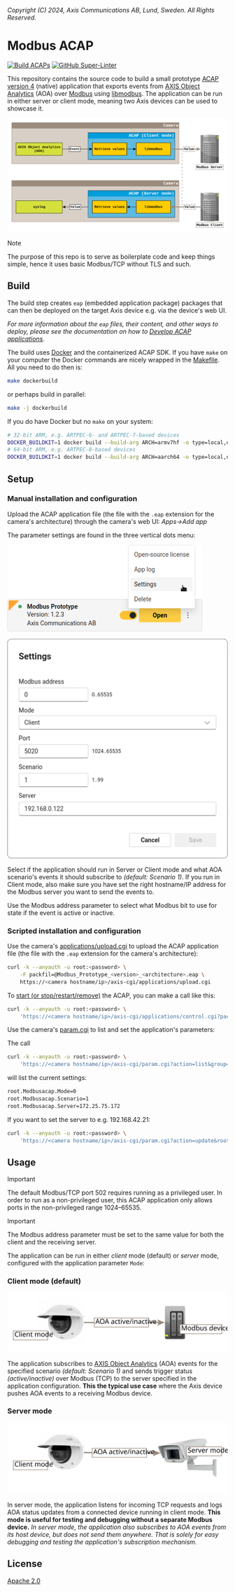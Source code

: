 *Copyright (C) 2024, Axis Communications AB, Lund, Sweden. All Rights Reserved.*

# Modbus ACAP

[![Build ACAPs](https://github.com/AxisCommunications/modbus-acap/actions/workflows/build.yml/badge.svg)](https://github.com/AxisCommunications/modbus-acap/actions/workflows/build.yml)
[![GitHub Super-Linter](https://github.com/AxisCommunications/modbus-acap/actions/workflows/super-linter.yml/badge.svg)](https://github.com/AxisCommunications/modbus-acap/actions/workflows/super-linter.yml)

This repository contains the source code to build a small prototype
[ACAP version 4](https://axiscommunications.github.io/acap-documentation/)
(native) application that exports events from
[AXIS Object Analytics](https://www.axis.com/products/axis-object-analytics)
(AOA) over
[Modbus](https://en.wikipedia.org/wiki/Modbus) using
[libmodbus](https://libmodbus.org/). The application can be run in either server
or client mode, meaning two Axis devices can be used to showcase it.

![Architectural overview](images/acap_architecture.svg)

> [!NOTE]
> The purpose of this repo is to serve as boilerplate code and keep
> things simple, hence it uses basic Modbus/TCP without TLS and such.

## Build

The build step creates `eap` (embedded application package) packages that can
then be deployed on the target Axis device e.g. via the device's web UI.

*For more information about the `eap` files, their content, and other ways to
deploy, please see the documentation on how to
[Develop ACAP applications](https://axiscommunications.github.io/acap-documentation/docs/develop/).*

The build uses [Docker](https://www.docker.com/) and the containerized ACAP SDK.
If you have `make` on your computer the Docker commands are nicely wrapped in
the [Makefile](Makefile). All you need to do then is:

```sh
make dockerbuild
```

or perhaps build in parallel:

```sh
make -j dockerbuild
```

If you do have Docker but no `make` on your system:

```sh
# 32-bit ARM, e.g. ARTPEC-6- and ARTPEC-7-based devices
DOCKER_BUILDKIT=1 docker build --build-arg ARCH=armv7hf -o type=local,dest=. .
# 64-bit ARM, e.g. ARTPEC-8-based devices
DOCKER_BUILDKIT=1 docker build --build-arg ARCH=aarch64 -o type=local,dest=. .
```

## Setup

### Manual installation and configuration

Upload the ACAP application file (the file with the `.eap` extension for the
camera's architecture) through the camera's web UI: *Apps->Add app*

The parameter settings are found in the three vertical dots menu:

![Web UI Screenshot](images/web_ui_open_param_settings.png)

![Web UI Screenshot](images/web_ui_param_settings.png)

Select if the application should run in Server or Client mode and what AOA scenario's
events it should subscribe to *(default: Scenario 1)*. If you run in Client
mode, also make sure you have set the right hostname/IP address for the Modbus
server you want to send the events to.

Use the Modbus address parameter to select what Modbus bit to use for state if
the event is active or inactive.

### Scripted installation and configuration

Use the camera's
[applications/upload.cgi](https://www.axis.com/vapix-library/subjects/t10102231/section/t10036126/display?section=t10036126-t10010609)
to upload the ACAP application file (the file with the `.eap` extension for the
camera's architecture):

```sh
curl -k --anyauth -u root:<password> \
    -F packfil=@Modbus_Prototype_<version>_<architecture>.eap \
    https://<camera hostname/ip>/axis-cgi/applications/upload.cgi
```

To
[start (or stop/restart/remove)](https://www.axis.com/vapix-library/subjects/t10102231/section/t10036126/display?section=t10036126-t10010606)
the ACAP, you can make a call like this:

```sh
curl -k --anyauth -u root:<password> \
    'https://<camera hostname/ip>/axis-cgi/applications/control.cgi?package=modbusacap&action=start'
```

Use the camera's
[param.cgi](https://www.axis.com/vapix-library/subjects/t10175981/section/t10036014/display)
to list and set the application's parameters:

The call

```sh
curl -k --anyauth -u root:<password> \
    'https://<camera hostname/ip>/axis-cgi/param.cgi?action=list&group=modbusacap'
```

will list the current settings:

```sh
root.Modbusacap.Mode=0
root.Modbusacap.Scenario=1
root.Modbusacap.Server=172.25.75.172
```

If you want to set the server to e.g. 192.168.42.21:

```sh
curl -k --anyauth -u root:<password> \
    'https://<camera hostname/ip>/axis-cgi/param.cgi?action=update&root.Modbusacap.Server=192.168.42.21'
```

## Usage

> [!IMPORTANT]
> The default Modbus/TCP port 502 requires running as a privileged user.
> In order to run as a non-privileged user, this ACAP application only allows
> ports in the non-privileged range 1024–65535.

> [!IMPORTANT]
> The Modbus address parameter must be set to the same value for both the
> client and the receiving server.

The application can be run in either *client* mode (default) or *server* mode,
configured with the application parameter `Mode`:

### Client mode (default)

![Camera to modbus device](images/cam_to_modbus.svg)

The application subscribes to
[AXIS Object Analytics](https://www.axis.com/products/axis-object-analytics)
(AOA) events for the specified scenario *(default: Scenario 1)* and sends
trigger status *(active/inactive)* over Modbus (TCP) to the server specified
in the application configuration. **This the typical use case** where the Axis
device pushes AOA events to a receiving Modbus device.

### Server mode

![Camera to other camera](images/cam_to_cam.svg)

In server mode, the application listens for incoming TCP requests and logs AOA
status updates from a connected device running in client mode. **This mode is
useful for testing and debugging without a separate Modbus device.**
*In server mode, the application also subscribes to AOA events from its host
device, but does not send them anywhere. That is solely for easy debugging and
testing the application's subscription mechanism.*

## License

[Apache 2.0](LICENSE)

